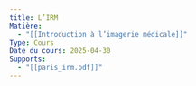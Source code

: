 ```yaml
---
title: L’IRM
Matière:
  - "[[Introduction à l’imagerie médicale]]"
Type: Cours
Date du cours: 2025-04-30
Supports:
  - "[[paris_irm.pdf]]"
---
```

